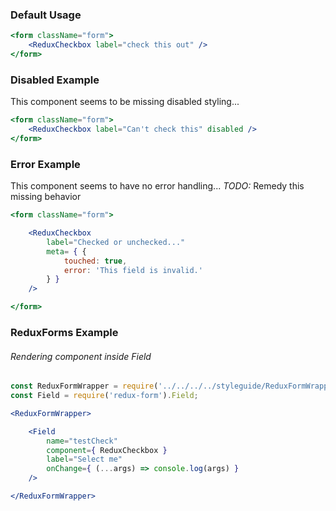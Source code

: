 ### Default Usage
```jsx
<form className="form">
    <ReduxCheckbox label="check this out" />
</form>
```

### Disabled Example
This component seems to be missing disabled styling...
```jsx
<form className="form">
    <ReduxCheckbox label="Can't check this" disabled />
</form>
```

### Error Example
This component seems to have no error handling...
*TODO:* Remedy this missing behavior
```jsx
<form className="form">

    <ReduxCheckbox
        label="Checked or unchecked..."
        meta= { {
            touched: true,
            error: 'This field is invalid.'
        } }
    />

</form>
```

### ReduxForms Example
###### Rendering component inside Field
```jsx
const ReduxFormWrapper = require('../../../../styleguide/ReduxFormWrapper').default
const Field = require('redux-form').Field;

<ReduxFormWrapper>

    <Field
        name="testCheck"
        component={ ReduxCheckbox }
        label="Select me"
        onChange={ (...args) => console.log(args) }
    />

</ReduxFormWrapper>
```

